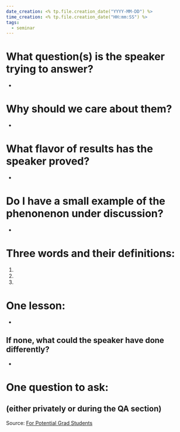 ```yaml
---
date_creation: <% tp.file.creation_date("YYYY-MM-DD") %>
time_creation: <% tp.file.creation_date("HH:mm:SS") %>
tags:
  - seminar
---
```

# What question(s) is the speaker trying to answer? 
- 

# Why should we care about them? 
- 

# What flavor of results has the speaker proved? 
- 

# Do I have a small example of the phenonenon under discussion?
- 



# Three words and their definitions:
1. 
2. 
3. 


# One lesson:
- 

## If none, what could the speaker have done differently?
- 


# One question to ask:
(either privately or during the QA section)
- 


Source: [For Potential Grad Students](https://math.stanford.edu/~vakil/potentialstudents.html)





